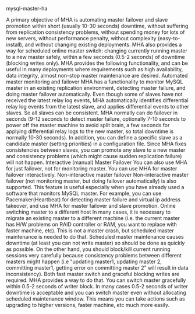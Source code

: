 mysql-master-ha

A primary objective of MHA is automating master failover and slave promotion within short (usually 10-30 seconds) downtime, without suffering from replication consistency problems, without spending money for lots of new servers, without performance penalty, without complexity (easy-to-install), and without changing existing deployments.
MHA also provides a way for scheduled online master switch: changing currently running master to a new master safely, within a few seconds (0.5-2 seconds) of downtime (blocking writes only).
MHA provides the following functionality, and can be useful in many deployments where requirements such as high availability, data integrity, almost non-stop master maintenance are desired.
Automated master monitoring and failover
MHA has a functionality to monitor MySQL master in an existing replication environment, detecting master failure, and doing master failover automatically. Even though some of slaves have not received the latest relay log events, MHA automatically identifies differential relay log events from the latest slave, and applies differential events to other slaves. So all slaves can be consistent. MHA normally can do failover in seconds (9-12 seconds to detect master failure, optionally 7-10 seconds to power off the master machine to avoid split brain, a few seconds for applying differential relay logs to the new master, so total downtime is normally 10-30 seconds). In addition, you can define a specific slave as a candidate master (setting priorities) in a configuration file. Since MHA fixes consistencies between slaves, you can promote any slave to a new master and consistency problems (which might cause sudden replication failure) will not happen.
Interactive (manual) Master Failover
You can also use MHA for just failover, not for monitoring master. You can use MHA for master failover interactively.
Non-interactive master failover
Non-interactive master failover (not monitoring master, but doing failover automatically) is also supported. This feature is useful especially when you have already used a software that monitors MySQL master. For example, you can use Pacemaker(Heartbeat) for detecting master failure and virtual ip address takeover, and use MHA for master failover and slave promotion.
Online switching master to a different host
In many cases, it is necessary to migrate an existing master to a different machine (i.e. the current master has H/W problems on RAID controller or RAM, you want to replace with faster machine, etc). This is not a master crash, but scheduled master maintenance is needed to do that. Scheduled master maintenance causes downtime (at least you can not write master) so should be done as quickly as possible. On the other hand, you should block/kill current running sessions very carefully because consistency problems between different masters might happen (i.e "updating master1, updating master 2, committing master1, getting error on committing master 2" will result in data inconsistency). Both fast master switch and graceful blocking writes are required. MHA provides a way to do that. You can switch master gracefully within 0.5-2 seconds of writer block. In many cases 0.5-2 seconds of writer downtime is acceptable and you can switch master even without allocating scheduled maintenance window. This means you can take actions such as upgrading to higher versions, faster machine, etc much more easily.

